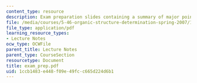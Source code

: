 ```yaml
---
content_type: resource
description: Exam preparation slides containing a summary of major points.
file: /media/courses/5-46-organic-structure-determination-spring-2007/1ccb1483e448f09e49fcc665d224d6b1_exam_prep.pdf
file_type: application/pdf
learning_resource_types:
- Lecture Notes
ocw_type: OCWFile
parent_title: Lecture Notes
parent_type: CourseSection
resourcetype: Document
title: exam_prep.pdf
uid: 1ccb1483-e448-f09e-49fc-c665d224d6b1
---
```

